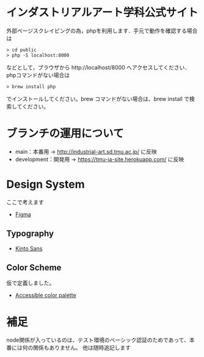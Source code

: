 # インダストリアルアート学科公式サイト

外部ページスクレイピングの為，phpを利用します．手元で動作を確認する場合は

```
> cd public
> php -S localhost:8000
```

などとして，ブラウザから http://localhost/8000 へアクセスしてください．phpコマンドがない場合は
```
> brew install php
```
でインストールしてください。brew コマンドがない場合は、brew install で検索してください。
# ブランチの運用について
- main：本番用 → http://industrial-art.sd.tmu.ac.jp/ に反映
- development：開発用 → https://tmu-ia-site.herokuapp.com/ に反映

# Design System
ここで考えます
- [Figma](https://www.figma.com/file/mmJZa69LebPCQYletsSeMQ/TMU-IA-team-library?node-id=312%3A32)
## Typography
- [Kinto Sans](https://github.com/ookamiinc/kinto)
## Color Scheme
仮で定義しました。
- [Accessible color palette](https://toolness.github.io/accessible-color-matrix/?n=gray1&n=gray2&n=gray3&n=gray4&n=gray5&n=gray6&v=1F1F1F&v=595959&v=8C8C8C&v=D9D9D9&v=F5F5F5&v=FFFFFF)
# 補足
node関係が入っているのは、テスト環境のベーシック認証のためであって、本番には何の関係もありません。
他は随時追記します
